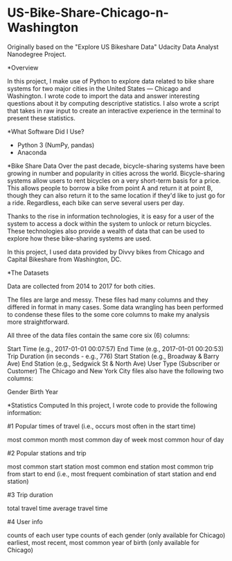 # US-Bike-Share-Chicago-n-Washington
Originally based on the "Explore US Bikeshare Data" Udacity Data Analyst Nanodegree Project.

*Overview

In this project, I make use of Python to explore data related to bike share systems for two major cities in the United States — Chicago and Washington. I wrote code to import the data and answer interesting questions about it by computing descriptive statistics. I also wrote a script that takes in raw input to create an interactive experience in the terminal to present these statistics.

*What Software Did I Use?

* Python 3 (NumPy, pandas)
* Anaconda

*Bike Share Data
Over the past decade, bicycle-sharing systems have been growing in number and popularity in cities across the world. Bicycle-sharing systems allow users to rent bicycles on a very short-term basis for a price. This allows people to borrow a bike from point A and return it at point B, though they can also return it to the same location if they'd like to just go for a ride. Regardless, each bike can serve several users per day.

Thanks to the rise in information technologies, it is easy for a user of the system to access a dock within the system to unlock or return bicycles. These technologies also provide a wealth of data that can be used to explore how these bike-sharing systems are used.

In this project, I used data provided by Divvy bikes from Chicago and Capital Bikeshare from Washington, DC.

*The Datasets

Data are collected from 2014 to 2017 for both cities. 

The files are large and messy. These files had many columns and they differed in format in many cases. Some data wrangling has been performed to condense these files to the some core columns to make my analysis more straightforward. 

All three of the data files contain the same core six (6) columns:

Start Time (e.g., 2017-01-01 00:07:57)
End Time (e.g., 2017-01-01 00:20:53)
Trip Duration (in seconds - e.g., 776)
Start Station (e.g., Broadway & Barry Ave)
End Station (e.g., Sedgwick St & North Ave)
User Type (Subscriber or Customer)
The Chicago and New York City files also have the following two columns:

Gender
Birth Year

*Statistics Computed
In this project, I wrote code to provide the following information:

#1 Popular times of travel (i.e., occurs most often in the start time)

most common month
most common day of week
most common hour of day

#2 Popular stations and trip

most common start station
most common end station
most common trip from start to end (i.e., most frequent combination of start station and end station)

#3 Trip duration

total travel time
average travel time

#4 User info

counts of each user type
counts of each gender (only available for Chicago)
earliest, most recent, most common year of birth (only available for Chicago)
